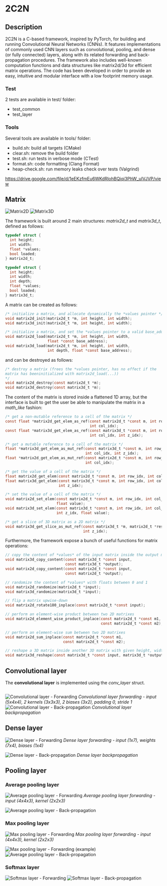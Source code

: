 # 2C2N
## Description
2C2N is a C-based framework, inspired by PyTorch, for building and running Convolutional Neural Networks (CNNs). It features implementations of commonly used CNN layers such as convolutional, pooling, and dense (or fully connected) layers, along with its related forwarding and back-propagation procedures. The framework also includes well-known computation functions and data structures like matrix2d/3d for efficient matrix operations. The code has been developed in order to provide an easy, intuitive and modular interface with a low footprint memory usage.

### Test
2 tests are available in test/ folder:
- test_common
- test_layer

### Tools
Several tools are available in tools/ folder:
- build.sh: build all targets (CMake)
- clear.sh: remove the build folder
- test.sh: run tests in verbose mode (CTest)
- format.sh: code formatting (Clang Format)
- heap-check.sh: run memory leaks check over tests (Valgrind)

https://drive.google.com/file/d/1eEKzfmEu6WKdRlohBQiqi3PhW_uIVJVP/view

## Matrix
![Matrix2D](./assets/matrix2d.jpg)
![Matrix3D](./assets/matrix3d.jpg)

The framework is built around 2 main structures: *matrix2d_t* and *matrix3d_t*, defined as follows:
```c
typedef struct {
  int height;
  int width;
  float *values;
  bool loaded;
} matrix2d_t;

typedef struct {
  int height;
  int width;
  int depth;
  float *values;
  bool loaded;
} matrix3d_t;

```
A matrix can be created as follows:
```c
/* initialize a matrix, and allocate dynamically the *values pointer */
void matrix2d_init(matrix2d_t *m, int height, int width);
void matrix3d_init(matrix2d_t *m, int height, int width);

/* initialize a matrix, and set the *values pointer to a valid base_address */
void matrix2d_load(matrix2d_t *m, int height, int width,
                   float *const base_address);
void matrix3d_load(matrix2d_t *m, int height, int width,
                   int depth, float *const base_address);
```
and can be destroyed as follows:
```c
/* destroy a matrix (frees the *values pointer, has no effect if the
matrix has beeninitialized with matrix2d_load(...))
*/
void matrix2d_destroy(const matrix2d_t *m);
void matrix3d_destroy(const matrix3d_t *m);
```

The content of the matrix is stored inside a flattened 1D array, but the interface is built
to get the user be able to manipulate the matrix in a *math_like* fashion:

```c
/* get a non-mutable reference to a cell of the matrix */
const float *matrix2d_get_elem_as_ref(const matrix2d_t *const m, int row_idx,
                                      int col_idx);
const float *matrix3d_get_elem_as_ref(const matrix3d_t *const m, int row_idx,
                                      int col_idx, int z_idx);

/* get a mutable reference to a cell of the matrix */
float *matrix3d_get_elem_as_mut_ref(const matrix3d_t *const m, int row_idx,
                                    int col_idx, int z_idx);
float *matrix2d_get_elem_as_mut_ref(const matrix2d_t *const m, int row_idx,
                                    int col_idx);

/* get the value of a cell of the matrix */
float matrix2d_get_elem(const matrix2d_t *const m, int row_idx, int col_idx);
float matrix3d_get_elem(const matrix3d_t *const m, int row_idx, int col_idx,
                        int z_idx);

/* set the value of a cell of the matrix */
void matrix2d_set_elem(const matrix2d_t *const m, int row_idx, int col_idx,
                       float value);
void matrix3d_set_elem(const matrix3d_t *const m, int row_idx, int col_idx,
                       int z_idx, float value);

/* get a slice of 3D matrix as a 2D matrix */
void matrix3d_get_slice_as_mut_ref(const matrix3d_t *m, matrix2d_t *result,
                                   int z_idx);

```

Furthermore, the framework expose a bunch of useful functions for matrix operations:
```c
// copy the content of *values* of the input matrix inside the output matriux
void matrix3d_copy_content(const matrix3d_t *const input,
                           const matrix3d_t *output);
void matrix2d_copy_content(const matrix2d_t *const input,
                           const matrix2d_t *output);

// randomize the content of *values* with floats between 0 and 1
void matrix2d_randomize(matrix2d_t *input);
void matrix3d_randomize(matrix3d_t *input);

// flip a matrix upwise-down
void matrix2d_rotate180_inplace(const matrix2d_t *const input);

// perform an element-wise product between two 2D matrixes
void matrix2d_element_wise_product_inplace(const matrix2d_t *const m1,
                                           const matrix2d_t *const m2);

// perform an element-wise sum between two 2D matrixes
void matrix2d_sum_inplace(const matrix2d_t *const m1,
                          const matrix2d_t *const m2);

// reshape a 3D matrix inside another 3D matrix with given height, width and depth
void matrix3d_reshape(const matrix3d_t *const input, matrix3d_t *output);

```

## Convolutional layer
The **convolutional layer** is implemented using the *conv_layer* struct.
```c

```

![Convolutional layer - Forwarding](./assets/convolutional_layer_forwarding.jpg)
*Convolutional layer forwarding - input (5x4x4), 2 kernels (3x3x3), 2 biases (3x2), padding 0, stride 1*
![Convolutional layer - Back-propagation](./assets/convolutional_layer_backpropagation.jpg)
*Convolutional layer backpropagation*

## Dense layer
![Dense layer - Forwarding](./assets/dense_layer_forwarding.jpg)
*Dense layer forwarding - input (1x7), weights (7x4), biases (1x4)*

![Dense layer - Back-propagation](./assets/dense_layer_backpropagation.jpg)
*Dense layer backpropagation*

## Pooling layer
### Average pooling layer
![Average pooling layer - Forwarding](./assets/avg_pooling_layer_forwarding.jpg)
*Average pooling layer forwarding - input (4x4x3), kernel (2x2x3)*

![Average pooling layer - Back-propagation](./assets/avg_pooling_layer_backpropagation.jpg)
### Max pooling layer
![Max pooling layer - Forwarding](./assets/max_pooling_layer_forwarding.jpg)
*Max pooling layer forwarding - input (4x4x3), kernel (2x2x3)*

![Max pooling layer - Forwarding (example)](./assets/max_pooling_layer_forwarding_example.jpg)
![Average pooling layer - Back-propagation](./assets/max_pooling_layer_backpropagation.jpg)
### Softmax layer
![Softmax layer - Forwarding](./assets/softmax_layer_forwarding.jpg)
![Softmax layer - Back-propagation](./assets/softmax_layer_backpropagation.jpg)
